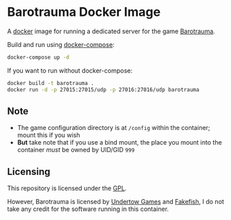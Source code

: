 # Barotrauma Docker Image

A [docker](https://www.docker.com/) image for running a dedicated server for the game [Barotrauma](https://barotraumagame.com/).

Build and run using [docker-compose](https://docs.docker.com/compose/):

```bash
docker-compose up -d
```

If you want to run without docker-compose:

```bash
docker build -t barotrauma .
docker run -d -p 27015:27015/udp -p 27016:27016/udp barotrauma
```

## Note

- The game configuration directory is at `/config` within the container; mount this if you wish
- **But** take note that if you use a bind mount, the place you mount into the container *must* be owned by UID/GID `999`

## Licensing

This repository is licensed under the [GPL](https://www.gnu.org/licenses/gpl-3.0.en.html).

However, Barotrauma is licensed by [Undertow Games](https://undertowgames.com/) and [Fakefish](http://fakefishgames.com/#home), I do not take any credit for the software running in this container.
